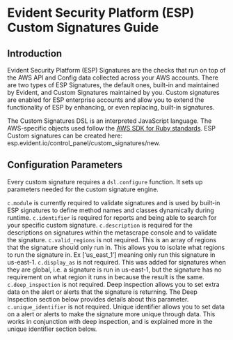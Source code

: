# Evident Security Platform (ESP) Custom Signatures Guide

## Introduction
Evident Security Platform (ESP) Signatures are the checks that run on top of the AWS API and Config data collected across your AWS accounts. There are two types of ESP Signatures, the default ones, built-in and maintained by Evident, and Custom Signatures maintained by you.  Custom signatures are enabled for ESP enterprise accounts and allow you to extend the functionality of ESP by enhancing, or even replacing, built-in signatures. 

The Custom Signatures DSL is an interpreted JavaScript language. The AWS-specific objects used follow the [AWS SDK for Ruby standards](http://docs.aws.amazon.com/sdkforruby/api/frames.html). ESP Custom signatures can be created here: esp.evident.io/control_panel/custom_signatures/new.

## Configuration Parameters
Every custom signature requires a `dsl.configure` function. It sets up parameters needed for the custom signature engine.

`c.module` is currently required to validate signatures and is used by built-in ESP signatures to define method names and classes dynamically during runtime. 
`c.identifier` is required for reports and being able to search for your specific custom signature. 
`c.description` is required for the descriptions on signatures within the metascrape console and to validate the signature.
`c.valid_regions` is not required. This is an array of regions that the signature should only run in. This allows you to isolate what regions to run the signature in. Ex [‘us_east_1’] meaning only run this signature in us-east-1.
`c.display_as` is not required. This was added for signatures when they are global, i.e. a signature is run in us-east-1, but the signature has no requirement on what region it runs in because the result is the same.
`c.deep_inspection` is not required. Deep inspection allows you to set extra data on the alert or alerts that the signature is returning. The Deep Inspection section below provides details about this parameter.
`c.unique_identifier` is not required. Unique identifier allows you to set data on a alert or alerts to make the signature more unique through data. This works in conjunction with deep inspection, and is explained more in the unique identifier section below.
